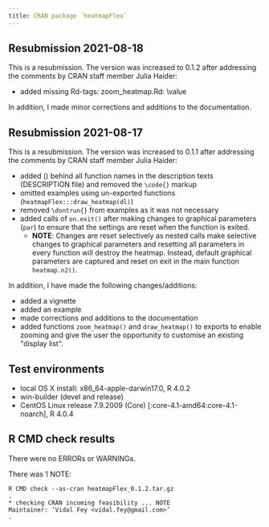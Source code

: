 ```yaml
---
title: CRAN package `heatmapFlex`
---
```


## Resubmission 2021-08-18
This is a resubmission. The version was increased to 0.1.2 after addressing the comments by CRAN staff member Julia Haider:

* added missing Rd-tags: zoom_heatmap.Rd: \value

In addition, I made minor corrections and additions to the documentation.

## Resubmission 2021-08-17
This is a resubmission. The version was increased to 0.1.1 after addressing the comments by CRAN staff member Julia Haider:

* added () behind all function names in the description texts (DESCRIPTION file) and removed the `\code{}` markup
* omitted examples using un-exported functions (`heatmapFlex:::draw_heatmap(dl)`)
* removed `\dontrun{}` from examples as it was not necessary
* added calls of `on.exit()` after making changes to graphical parameters (`par`) to ensure that the settings are reset when the function is exited.
  - __NOTE__: Changes are reset selectively as nested calls make selective changes to graphical parameters and resetting all parameters in every function will destroy the heatmap. Instead, default graphical parameters are captured and reset on exit in the main function `heatmap.n2()`.

In addition, I have made the following changes/additions:

* added a vignette
* added an example
* made corrections and additions to the documentation
* added functions `zoom_heatmap()` and `draw_heatmap()` to exports to enable zooming and give the user the opportunity to customise an existing "display list".

## Test environments
* local OS X install: x86_64-apple-darwin17.0, R 4.0.2
* win-builder (devel and release)
* CentOS Linux release 7.9.2009 (Core) [:core-4.1-amd64:core-4.1-noarch], R 4.0.4

## R CMD check results
There were no ERRORs or WARNINGs.

There was 1 NOTE:

```
R CMD check --as-cran heatmapFlex_0.1.2.tar.gz
.
* checking CRAN incoming feasibility ... NOTE     
Maintainer: ‘Vidal Fey <vidal.fey@gmail.com>’
.
```
